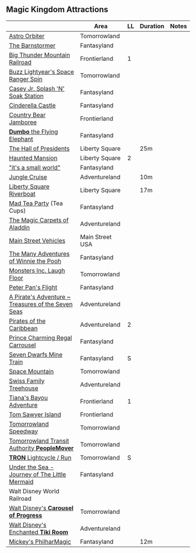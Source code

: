 ## Magic Kingdom Attractions


|           | Area | LL | Duration | Notes |
|-----------|------|----|----------|-------|
|[Astro Orbiter](https://disneyworld.disney.go.com/attractions/magic-kingdom/astro-orbiter/)|Tomorrowland| | | |
|[The Barnstormer](https://disneyworld.disney.go.com/attractions/magic-kingdom/barnstormer-starring-great-goofini/)|Fantasyland| | | |
|[Big Thunder Mountain Railroad](https://disneyworld.disney.go.com/attractions/magic-kingdom/big-thunder-mountain-railroad/)|Frontierland|1| | |
|[Buzz Lightyear's Space Ranger Spin](https://disneyworld.disney.go.com/attractions/magic-kingdom/buzz-lightyear-space-ranger-spin/)|Tomorrowland| | | |
|[Casey Jr. Splash 'N' Soak Station](https://disneyworld.disney.go.com/attractions/magic-kingdom/casey-jr-splash-n-soak-station/)|Fantasyland| | | |
|[Cinderella Castle](https://disneyworld.disney.go.com/attractions/magic-kingdom/cinderella-castle/)|Fantasyland| | | |
|[Country Bear Jamboree](https://disneyworld.disney.go.com/attractions/magic-kingdom/country-bear-jamboree/)|Frontierland| | | |
|[**Dumbo** the Flying Elephant](https://disneyworld.disney.go.com/attractions/magic-kingdom/dumbo-the-flying-elephant/)|Fantasyland| | | |
|[The Hall of Presidents](https://disneyworld.disney.go.com/attractions/magic-kingdom/hall-of-presidents/)|Liberty Square| |25m| |
|[Haunted Mansion](https://disneyworld.disney.go.com/attractions/magic-kingdom/haunted-mansion/)|Liberty Square|2| | |
|["it's a small world"](https://disneyworld.disney.go.com/attractions/magic-kingdom/its-a-small-world/)|Fantasyland| | | |
|[Jungle Cruise](https://disneyworld.disney.go.com/attractions/magic-kingdom/jungle-cruise/)|Adventureland| |10m| |
|[Liberty Square Riverboat](https://disneyworld.disney.go.com/attractions/magic-kingdom/liberty-square-riverboat/)|Liberty Square| |17m| |
|[Mad Tea Party](https://disneyworld.disney.go.com/attractions/magic-kingdom/mad-tea-party/) (Tea Cups)|Fantasyland| | | |
|[The Magic Carpets of Aladdin](https://disneyworld.disney.go.com/attractions/magic-kingdom/magic-carpets-of-aladdin/)|Adventureland| | | |
|[Main Street Vehicles](https://disneyworld.disney.go.com/attractions/magic-kingdom/main-street-vehicles/)|Main Street USA| | | |
|[The Many Adventures of Winnie the Pooh](https://disneyworld.disney.go.com/attractions/magic-kingdom/many-adventures-of-winnie-the-pooh/)|Fantasyland| | | |
|[Monsters Inc. Laugh Floor](https://disneyworld.disney.go.com/attractions/magic-kingdom/monsters-inc-laugh-floor/)|Tomorrowland| | | |
|[Peter Pan's Flight](https://disneyworld.disney.go.com/attractions/magic-kingdom/peter-pan-flight/)|Fantasyland| | | |
|[A Pirate's Adventure ~ Treasures of the Seven Seas](https://disneyworld.disney.go.com/attractions/magic-kingdom/pirates-adventures/)|Adventureland| | | |
|[Pirates of the Caribbean](https://disneyworld.disney.go.com/attractions/magic-kingdom/pirates-of-the-caribbean/)|Adventureland|2| | |
|[Prince Charming Regal Carrousel](https://disneyworld.disney.go.com/attractions/magic-kingdom/prince-charming-regal-carrousel/)|Fantasyland| | | |
|[Seven Dwarfs Mine Train](https://disneyworld.disney.go.com/attractions/magic-kingdom/seven-dwarfs-mine-train/)|Fantasyland|S| | |
|[Space Mountain](https://disneyworld.disney.go.com/attractions/magic-kingdom/space-mountain/)|Tomorrowland| | | |
|[Swiss Family Treehouse](https://disneyworld.disney.go.com/attractions/magic-kingdom/swiss-family-treehouse/)|Adventureland| | | |
|[Tiana's Bayou Adventure](https://disneyworld.disney.go.com/attractions/magic-kingdom/tianas-bayou-adventure/)|Frontierland|1| | |
|[Tom Sawyer Island](https://disneyworld.disney.go.com/attractions/magic-kingdom/tom-sawyer-island/)|Frontierland| | | |
|[Tomorrowland Speedway](https://disneyworld.disney.go.com/attractions/magic-kingdom/tomorrowland-speedway/)|Tomorrowland| | | |
|[Tomorrowland Transit Authority **PeopleMover**](https://disneyworld.disney.go.com/attractions/magic-kingdom/tomorrowland-transit-authority-peoplemover/)|Tomorrowland| | | |
|[**TRON** Lightcycle / Run](https://disneyworld.disney.go.com/attractions/magic-kingdom/tron-lightcycle-run/)|Tomorrowland|S| | |
|[Under the Sea - Journey of The Little Mermaid](https://disneyworld.disney.go.com/attractions/magic-kingdom/under-the-sea-journey-of-the-little-mermaid/)|Fantasyland| | | |
|Walt Disney World Railroad|| | | |
|[Walt Disney's **Carousel of Progress**](https://disneyworld.disney.go.com/attractions/magic-kingdom/walt-disney-carousel-of-progress/)|Tomorrowland| | | |
|[Walt Disney's Enchanted **Tiki Room**](https://disneyworld.disney.go.com/attractions/magic-kingdom/enchanted-tiki-room/)|Adventureland| | | |
|[Mickey's PhilharMagic](https://disneyworld.disney.go.com/attractions/magic-kingdom/mickeys-philharmagic/)|Fantasyland| |12m| |

